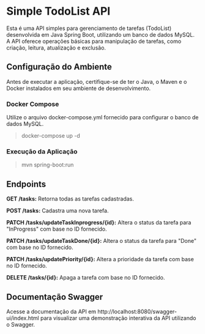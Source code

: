 # Simple TodoList API

Esta é uma API simples para gerenciamento de tarefas (TodoList) desenvolvida em Java Spring Boot, utilizando um banco de dados MySQL. A API oferece operações básicas para manipulação de tarefas, como criação, leitura, atualização e exclusão.

## Configuração do Ambiente

Antes de executar a aplicação, certifique-se de ter o Java, o Maven e o Docker instalados em seu ambiente de desenvolvimento.

### Docker Compose
Utilize o arquivo docker-compose.yml fornecido para configurar o banco de dados MySQL.
>docker-compose up -d

### Execução da Aplicação

>mvn spring-boot:run


## Endpoints

**GET /tasks:** Retorna todas as tarefas cadastradas.

**POST /tasks:** Cadastra uma nova tarefa.

**PATCH /tasks/updateTaskInprogress/{id}:** Altera o status da tarefa para "InProgress" com base no ID fornecido.

**PATCH /tasks/updateTaskDone/{id}:** Altera o status da tarefa para "Done" com base no ID fornecido.

**PATCH /tasks/updatePriority/{id}:** Altera a prioridade da tarefa com base no ID fornecido.

**DELETE /tasks/{id}:** Apaga a tarefa com base no ID fornecido.

## Documentação Swagger
Acesse a documentação da API em http://localhost:8080/swagger-ui/index.html para visualizar uma demonstração interativa da API utilizando o Swagger.
